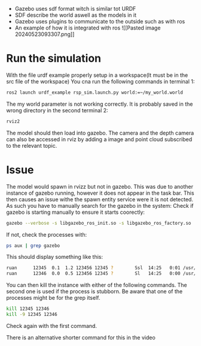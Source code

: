 - Gazebo uses sdf format witch is similar tot  URDF
- SDF describe the world aswell as the models in it
- Gazebo uses plugins to communicate to the outside such as with ros
- An example of how it is integrated with ros
 ![[Pasted image 20240523093307.png]]

# Run the simulation
With the file urdf example properly setup in a workspace(It must be in the src file of the workspace)
You cna run the following commands
in terminal 1:
```bash
ros2 launch urdf_example rsp_sim.launch.py world:=~/my_world.world
```
The my world parameter is not working correctly. It is probably saved in the wrong directory
in the second terminal 2:
```bash
rviz2
```
The model should then load into gazebo. The camera and the depth camera can also be accessed in rviz by adding a image and point cloud subscribed to the relevant topic.
# Issue
The model would spawn in rvizz but not in gazebo. This was due to another instance of gazebo running, however it does not appear in the task bar. This then causes an issue withe the spawn entity service were it is not detected. As such you have to manually search for the gazebo in the system:
Check if gazebo is starting manually to ensure it starts coorectly:
```bash
gazebo --verbose -s libgazebo_ros_init.so -s libgazebo_ros_factory.so
```
If not, check the processes with:
```bash
ps aux | grep gazebo
```
This should display something like this:
```bash
ruan      12345  0.1  1.2 123456 12345 ?        Ssl  14:25   0:01 /usr/bin/gzserver ...
ruan      12346  0.0  0.5 123456 12345 ?        Sl   14:25   0:00 /usr/bin/gzclient ...

```
You can then kill the instance with either of the following commands. The second one is used if the process is stubborn. Be aware that one of the processes might be for the grep itself.
```bash
kill 12345 12346
kill -9 12345 12346
```
Check again with the first command.

There is an alternative shorter command for this in the video

